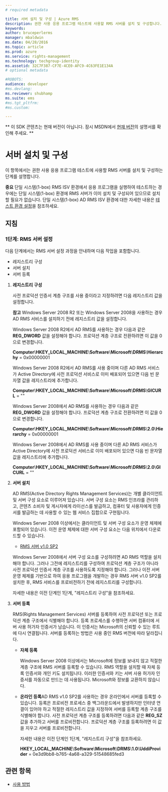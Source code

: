 ```yaml
---
# required metadata

title: 서버 설치 및 구성 | Azure RMS
description: 권한 사용 응용 프로그램 테스트에 사용할 RMS 서버를 설치 및 구성합니다.
keywords:
author: bruceperlerms
manager: mbaldwin
ms.date: 04/28/2016
ms.topic: article
ms.prod: azure
ms.service: rights-management
ms.technology: techgroup-identity
ms.assetid: 32C7F387-CF7E-4CE0-AFC9-4C63FE1E134A
# optional metadata

#ROBOTS:
audience: developer
#ms.devlang:
ms.reviewer: shubhamp
ms.suite: ems
#ms.tgt_pltfrm:
#ms.custom:

---
```

** 이 SDK 콘텐츠는 현재 버전이 아닙니다. 잠시 MSDN에서 [현재 버전](https://msdn.microsoft.com/library/windows/desktop/hh535290(v=vs.85).aspx)의 설명서를 확인해 주세요. **
# 서버 설치 및 구성

이 항목에서는 권한 사용 응용 프로그램 테스트에 사용할 RMS 서버를 설치 및 구성하는 단계를 설명합니다.

**중요** 단일 시스템(1-box) RMS ISV 환경에서 응용 프로그램을 실행하여 테스트하는 경우에는 단일 시스템(1-box) 환경에 RMS 서버가 이미 설치 및 구성되어 있으므로 설치할 필요가 없습니다.
단일 시스템(1-box) AD RMS ISV 환경에 대한 자세한 내용은 [테스트 환경 설정](how-to-set-up-your-test-environment.md)을 참조하세요.

 

## 지침

### 1단계: RMS 서버 설정

다음 단계에서는 RMS 서버 설정 과정을 안내하며 다음 작업을 포함합니다.

-   레지스트리 구성
-   서버 설치
-   서버 등록

1.  **레지스트리 구성**

    사전 프로덕션 인증서 계층 구조를 사용 중이라고 지정하려면 다음 레지스트리 값을 설정합니다.

    **참고** Windows Server 2008 R2 또는 Windows Server 2008을 사용하는 경우 AD RMS 서비스를 설치하기 전에 레지스트리 값을 설정합니다.

    Windows Server 2008 R2에서 AD RMS를 사용하는 경우 다음과 같은 **REG\_DWORD** 값을 설정해야 합니다. 프로덕션 계층 구조로 전환하려면 이 값을 0으로 변경합니다.

    **Computer**\\**HKEY\_LOCAL\_MACHINE**\\**Software**\\**Microsoft**\\**DRMS**\\**Hierarchy** = 0x00000001

    Windows Server 2008 R2에서 AD RMS를 사용 중이며 다른 AD RMS 서비스가 Active Directory에 사전 프로덕션 서비스로 이미 배포되어 있으면 다음 빈 문자열 값을 레지스트리에 추가합니다.

    **Computer**\\**HKEY\_LOCAL\_MACHINE**\\**Software**\\**Microsoft**\\**DRMS**\\**GICURL** = ""

    Windows Server 2008에서 AD RMS를 사용하는 경우 다음과 같은 **REG\_DWORD** 값을 설정해야 합니다. 프로덕션 계층 구조로 전환하려면 이 값을 0으로 변경합니다.

    **Computer**\\**HKEY\_LOCAL\_MACHINE**\\**Software**\\**Microsoft**\\**DRMS**\\**2.0**\\**Hierarchy** = 0x00000001

    Windows Server 2008에서 AD RMS를 사용 중이며 다른 AD RMS 서비스가 Active Directory에 사전 프로덕션 서비스로 이미 배포되어 있으면 다음 빈 문자열 값을 레지스트리에 추가합니다.

    **Computer**\\**HKEY\_LOCAL\_MACHINE**\\**Software**\\**Microsoft**\\**DRMS**\\**2.0**\\**GICURL** = ""

2.  **서버 설치**

    AD RMS(Active Directory Rights Management Services)는 개별 클라이언트 및 서버 구성 요소로 이루어져 있습니다. 서버 구성 요소는 RMS 인프라를 관리하고, 콘텐츠 소비자 및 게시자에게 라이선스를 발급하고, 컴퓨터 및 사용자에게 인증서를 발급하는 데 사용할 수 있는 웹 서비스 집합으로 구현됩니다.

    Windows Server 2008 이상에서는 클라이언트 및 서버 구성 요소가 운영 체제에 포함되어 있습니다. 이전 운영 체제에 대한 서버 구성 요소는 다음 위치에서 다운로드할 수 있습니다.

    -   [RMS 서버 v1.0 SP2](http://go.microsoft.com/fwlink/p/?linkid=73722)

    Windows Server 2008에서 서버 구성 요소를 구성하려면 AD RMS 역할을 설치해야 합니다. 그러나 그전에 레지스트리를 구성하여 프로덕션 계층 구조가 아니라 사전 프로덕션 인증서 계층 구조를 사용하도록 지정해야 합니다. 그러나 이전 서버 운영 체제를 기반으로 하여 응용 프로그램을 개발하는 경우 RMS 서버 v1.0 SP2를 설치한 후, RMS 서비스를 프로비전하기 전에 레지스트리를 구성합니다.

    자세한 내용은 이전 단계인 1단계, "레지스트리 구성"을 참조하세요.

3.  **서버 등록**

    RMS(Rights Management Services) 서버를 등록하여 사전 프로덕션 또는 프로덕션 계층 구조에서 식별해야 합니다. 등록 프로세스를 수행하면 서버 컴퓨터에 서버 사용 허가자 인증서가 남습니다. 이 인증서는 Microsoft의 신뢰할 수 있는 루트에 다시 연결됩니다. 서버를 등록하는 방법은 사용 중인 RMS 버전에 따라 달라집니다.

    -   **자체 등록**

        Windows Server 2008 이상에서는 Microsoft에 정보를 보내지 않고 적절한 계층 구조에 RMS 서버를 등록할 수 있습니다. RMS 역할을 설치할 때 자체 등록 인증서와 개인 키도 설치됩니다. 이러한 인증서와 키는 서버 사용 허가자 인증서를 자동으로 만드는 데 사용됩니다. Microsoft와 정보를 교환하지 않습니다.

    -   **온라인 등록**AD RMS v1.0 SP2를 사용하는 경우 온라인에서 서버를 등록할 수 있습니다. 등록은 프로비전 프로세스 중 백그라운드에서 발생하지만 인터넷 연결이 있어야 하고 적절한 레지스트리 값을 지정하여 서버를 등록할 계층 구조를 식별해야 합니다. 사전 프로덕션 계층 구조를 등록하려면 다음과 같은 **REG\_SZ** 값을 추가하고 서버를 프로비전합니다. 프로덕션 계층 구조를 등록하려면 이 값을 지우고 서버를 프로비전합니다.

        자세한 내용은 이전 단계인 1단계, "레지스트리 구성"을 참조하세요.

        **HKEY\_LOCAL\_MACHINE**\\**Software**\\**Microsoft**\\**DRMS**\\**1.0**\\**UddiProvider** = 0e3d9bb8-b765-4a68-a329-51548685fed3

## 관련 항목

* [사용 방법](how-to-use-msipc.md)
 

 





<!--HONumber=Jun16_HO1-->


